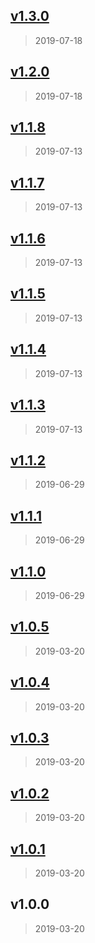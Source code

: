 
<a name="v1.3.0"></a>
## [v1.3.0](https://github.com/joshuatvernon/cbf/compare/v1.2.0...v1.3.0)

> 2019-07-18


<a name="v1.2.0"></a>
## [v1.2.0](https://github.com/joshuatvernon/cbf/compare/v1.1.8...v1.2.0)

> 2019-07-18


<a name="v1.1.8"></a>
## [v1.1.8](https://github.com/joshuatvernon/cbf/compare/v1.1.7...v1.1.8)

> 2019-07-13


<a name="v1.1.7"></a>
## [v1.1.7](https://github.com/joshuatvernon/cbf/compare/v1.1.6...v1.1.7)

> 2019-07-13


<a name="v1.1.6"></a>
## [v1.1.6](https://github.com/joshuatvernon/cbf/compare/v1.1.5...v1.1.6)

> 2019-07-13


<a name="v1.1.5"></a>
## [v1.1.5](https://github.com/joshuatvernon/cbf/compare/v1.1.4...v1.1.5)

> 2019-07-13


<a name="v1.1.4"></a>
## [v1.1.4](https://github.com/joshuatvernon/cbf/compare/v1.1.3...v1.1.4)

> 2019-07-13


<a name="v1.1.3"></a>
## [v1.1.3](https://github.com/joshuatvernon/cbf/compare/v1.1.2...v1.1.3)

> 2019-07-13


<a name="v1.1.2"></a>
## [v1.1.2](https://github.com/joshuatvernon/cbf/compare/v1.1.1...v1.1.2)

> 2019-06-29


<a name="v1.1.1"></a>
## [v1.1.1](https://github.com/joshuatvernon/cbf/compare/v1.1.0...v1.1.1)

> 2019-06-29


<a name="v1.1.0"></a>
## [v1.1.0](https://github.com/joshuatvernon/cbf/compare/v1.0.5...v1.1.0)

> 2019-06-29


<a name="v1.0.5"></a>
## [v1.0.5](https://github.com/joshuatvernon/cbf/compare/v1.0.4...v1.0.5)

> 2019-03-20


<a name="v1.0.4"></a>
## [v1.0.4](https://github.com/joshuatvernon/cbf/compare/v1.0.3...v1.0.4)

> 2019-03-20


<a name="v1.0.3"></a>
## [v1.0.3](https://github.com/joshuatvernon/cbf/compare/v1.0.2...v1.0.3)

> 2019-03-20


<a name="v1.0.2"></a>
## [v1.0.2](https://github.com/joshuatvernon/cbf/compare/v1.0.1...v1.0.2)

> 2019-03-20


<a name="v1.0.1"></a>
## [v1.0.1](https://github.com/joshuatvernon/cbf/compare/v1.0.0...v1.0.1)

> 2019-03-20


<a name="v1.0.0"></a>
## v1.0.0

> 2019-03-20

